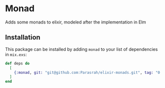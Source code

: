 # Monad

Adds some monads to elixir, modeled after the implementation in Elm

## Installation

This package can be installed
by adding `monad` to your list of dependencies in `mix.exs`:

```elixir
def deps do
  [
    {:monad, git: "git@github.com:Parasrah/elixir-monads.git", tag: "0.1"}
  ]
end
```
